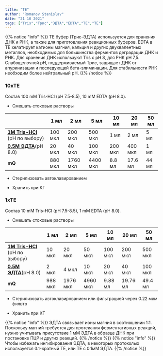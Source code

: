 ```yaml
---
title: "TE"
author: "Romanov Stanislav"
date: "21 10 2021"
tags: ["Tris","Трис","ЭДТА","EDTA","TE","ТЕ"]
---
```


{{% notice "info" %}}
ТЕ буфер (Трис-ЭДТА) используется для хранения ДНК и РНК, а также для приготовления реакционных буферов. EDTA в TE хелатирует катионы магния, кальция и других двухвалентных металлов, необходимых для большинства ферментов деградации ДНК и РНК. Для хранения ДНК используют Tris с pH 8, для РНК pH 7,5. Слабощелочной pH, поддерживаемый Трис, защищает ДНК от апуринизации и последующей бета-элиминации. Для стабильности РНК необходим более нейтральный pH.
{{% /notice %}}

### 10xTE

Cостав 100 mM Tris-HCl (pH 7.5-8.5), 10 mM EDTA (pH 8.0).

-   Смешать стоковые растворы

|                                                            | 1 мл    | 2 мл     | 5 мл     | 10 мл   | 20 мл   | 50 мл |
|------------------------------------------------------------|---------|----------|----------|---------|---------|-------|
| [**1M Tris-HCl**](labreagents/buffers/tris) (pH по выбору) | 100 мкл | 200 мкл  | 500 мкл  | 1 мл    | 2 мл    | 5 мл  |
| [**0.5М ЭДТА**](labreagents/buffers/edta)(pH 8.0)          | 20 мкл  | 40 мкл   | 100 мкл  | 200 мкл | 400 мкл | 1 мл  |
| **mQ**                                                     | 880 мкл | 1760 мкл | 4400 мкл | 8.8 мл  | 17.6 мл | 44 мл |

-   Стерилизовать автоклавированием

-   Хранить при КТ

### 1xTE

Cостав 10 mM Tris-HCl (pH 7.5-8.5), 1 mM EDTA (pH 8.0).

-   Смешать стоковые растворы

|                                                            | 1 мл    | 2 мл     | 5 мл     | 10 мл   | 20 мл    | 50 мл   |
|------------------------------------------------------------|---------|----------|----------|---------|----------|---------|
| [**1M Tris-HCl**](labreagents/buffers/tris) (pH по выбору) | 10 мкл  | 20 мкл   | 50 мкл   | 100 мкл | 200 мкл  | 500 мкл |
| [**0.5М ЭДТА**](labreagents/buffers/edta)(pH 8.0)          | 2 мкл   | 4 мкл    | 10 мкл   | 20 мкл  | 40 мкл   | 100 мкл |
| **mQ**                                                     | 988 мкл | 1976 мкл | 4960 мкл | 9.88 мл | 19.76 мл | 49.4 мл |

-   Стерилизовать автоклавированием или фильтрацией через 0.22 мкм фильтр

-   Хранить при КТ

{{% notice "info" %}}
ЭДТА связывает ионы магния в соотношении 1:1. Поскольку магний требуется для протекания ферментативных реакций, нужно учитывать присутствие 1 мМ ЭДТА в образце ДНК при постановке ПЦР и других реакций.
{{% /notice %}}
{{% notice "info" %}}
Чтобы избежать ингибирования ЭДТА, в некоторых протоколых используется 0.1-кратный ТЕ, или ТЕ с 0.1мМ ЭДТА.
{{% /notice %}}
